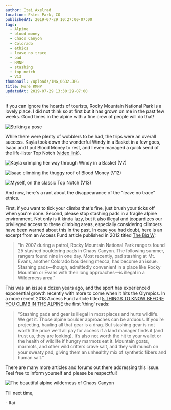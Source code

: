 ```yaml
---
author: Itai Axelrad
location: Estes Park, CO
publishedAt: 2019-07-29 10:27:00-07:00
tags:
  - Alpine
  - blood money
  - Chaos Canyon
  - Colorado
  - ethics
  - leave no trace
  - pad
  - RMNP
  - stashing
  - top notch
  - V13
thumbnail: /uploads/IMG_0632.JPG
title: More RMNP
updatedAt: 2019-07-29 13:30:29-07:00
---
```


If you can ignore the hoards of tourists, Rocky Mountain National Park is a lovely place. I did not think so at first but it has grown on me in the past few weeks. Good times in the alpine with a fine crew of people will do that!

![Striking a pose](/uploads/IMG_0632.JPG)

While there were plenty of wobblers to be had, the trips were an overall success. Kayla took down the wonderful Windy in a Basket in a few goes, Isaac and I put Blood Money to rest, and I even managed a quick send of the life-lister Top Notch ([video link](https://youtu.be/f68S6CJ5vKg)).

![Kayla crimping her way through Windy in a Basket (V7)](/uploads/IMG_0515.JPG)

![Isaac climbing the thuggy roof of Blood Money (V12)](/uploads/IMG_0654.jpg)

![Myself, on the classic Top Notch (V13)](/uploads/IMG_0656.jpg)

And now, here's a rant about the disappearance of the "leave no trace" ethics.

First, if you want to tick your climbs that's fine, just brush your ticks off when you're done. Second, please stop stashing pads in a fragile alpine environment. Not only is it kinda lazy, but it also illegal and jeopardizes our privileged access to these climbing areas, especially considering climbers have been warned about this in the past. In case you had doubt, here is an excerpt from an Access Fund article published in 2012 titled [The Big W](https://www.accessfund.org/newsletters/Spring%20VT%2013_Final.pdf):

> "In 2007 during a patrol, Rocky Mountain National Park rangers found 25 stashed bouldering pads in Chaos Canyon. The following summer, rangers found nine in one day. Most recently, pad stashing at Mt. Evans, another Colorado bouldering mecca, has become an issue. Stashing pads—though, admittedly convenient in a place like Rocky Mountain or Evans with their long approaches—is illegal in a Wilderness area."

This was an issue a dozen years ago, and the sport has experienced exponential growth recently with more to come when it hits the Olympics. In a more recent 2018 Access Fund article titled [5 THINGS TO KNOW BEFORE YOU CLIMB IN THE ALPINE](https://www.accessfund.org/open-gate-blog/5-things-to-know-before-you-climb-in-the-alpine) the first 'thing' reads:

> "Stashing pads and gear is illegal in most places and hurts wildlife. We get it. Those alpine boulder approaches can be arduous. If you’re projecting, hauling all that gear is a drag. But stashing gear is not worth the price we’ll all pay for access if a land manager finds it (and trust us, they are looking). It’s also not worth the hit to your wallet or the health of wildlife if hungry marmots eat it. Mountain goats, marmots, and other wild critters crave salt, and they will munch on your sweaty pad, giving them an unhealthy mix of synthetic fibers and human salt."

There are many more articles and forums out there addressing this issue. Feel free to inform yourself and please be respectful!

![The beautiful alpine wilderness of Chaos Canyon](/uploads/IMG_0490.jpg)

Till next time,

\- Itai
